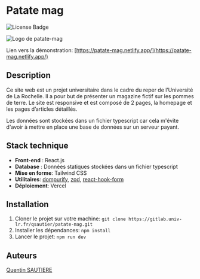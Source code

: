 # Patate mag

![License Badge](https://img.shields.io/badge/license-GPL--3.0-green.svg)


![Logo de patate-mag](public/patate.avif)

Lien vers la démonstration: [https://patate-mag.netlify.app/](https://patate-mag.netlify.app/)

## Description

Ce site web est un projet universitaire dans le cadre du reper de l’Université de La Rochelle. Il a pour but de
présenter
un magazine fictif sur les pommes de terre.
Le site est responsive et est composé de 2 pages, la homepage et les pages d’articles détaillés.

Les données sont stockées dans un fichier typescript car cela m'évite d'avoir à mettre en place une base de données sur un serveur payant.

## Stack technique

- **Front-end** : React.js
- **Database** : Données statiques stockées dans un fichier typescript
- **Mise en forme**: Tailwind CSS
- **Utilitaires**: [dompurify](https://www.npmjs.com/package/dompurify), [zod](https://www.npmjs.com/package/zod), [react-hook-form](https://www.npmjs.com/package/react-hook-form)
- **Déploiement**: Vercel

## Installation

1) Cloner le projet sur votre machine: `git clone https://gitlab.univ-lr.fr/qsautier/patate-mag.git`
2) Installer les dépendances: `npm install`
3) Lancer le projet: `npm run dev`

## Auteurs

[Quentin SAUTIERE](https://gitlab.univ-lr.fr/qsautier)